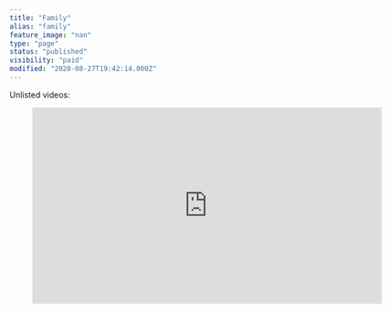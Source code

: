 ```yaml
---
title: "Family"
alias: "family"
feature_image: "nan"
type: "page"
status: "published"
visibility: "paid"
modified: "2020-08-27T19:42:14.000Z"
---
```


<p>Unlisted videos:</p>
<figure class="kg-card kg-embed-card"><iframe width="612" height="344" src="https://www.youtube.com/embed/CrLEim0A1oc?feature=oembed" frameborder="0" allow="accelerometer; autoplay; encrypted-media; gyroscope; picture-in-picture" allowfullscreen></iframe>
</figure>
